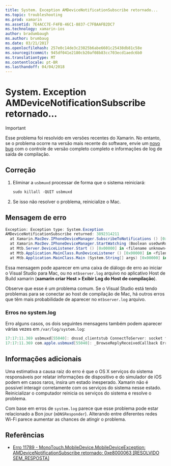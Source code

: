 ```yaml
---
title: System. Exception AMDeviceNotificationSubscribe retornado...
ms.topic: troubleshooting
ms.prod: xamarin
ms.assetid: 7E4ACC7E-F4FB-46C1-8837-C7FBAAFB2DC7
ms.technology: xamarin-ios
author: bradumbaugh
ms.author: brumbaug
ms.date: 03/21/2017
ms.openlocfilehash: 257e0c14de3c23825b6abe6601c25438db81c58e
ms.sourcegitcommit: 945df041e2180cb20af08b83cc703ecd1aedc6b0
ms.translationtype: MT
ms.contentlocale: pt-BR
ms.lasthandoff: 04/04/2018
---
```

# <a name="systemexception-amdevicenotificationsubscribe-returned-"></a>System. Exception AMDeviceNotificationSubscribe retornado...

> [!IMPORTANT]
> Esse problema foi resolvido em versões recentes do Xamarin. No entanto, se o problema ocorre na versão mais recente do software, envie um [novo bug](~/cross-platform/troubleshooting/questions/howto-file-bug.md) com o controle de versão completo completo e informações de log de saída de compilação.


## <a name="fix"></a>Correção

1.  Eliminar a `usbmuxd` processar de forma que o sistema reiniciará:

    ```csharp
    sudo killall -QUIT usbmuxd
    ```

2.  Se isso não resolver o problema, reinicialize o Mac.

## <a name="error-message"></a>Mensagem de erro

```csharp
Exception: Exception type: System.Exception
AMDeviceNotificationSubscribe returned: 3892314211
  at Xamarin.MacDev.IPhoneDeviceManager.SubscribeToNotifications () [0x00000] in <filename unknown="">:0
  at Xamarin.MacDev.IPhoneDeviceManager.StartWatching (Boolean useOwnRunloop) [0x00000] in <filename unknown="">:0
  at Mtb.Server.DeviceListener.Start () [0x00000] in <filename unknown="">:0
  at Mtb.Application.MainClass.RunDeviceListener () [0x00000] in <filename unknown="">:0
  at Mtb.Application.MainClass.Main (System.String[] args) [0x00000] in <filename unknown="">:0
```

Essa mensagem pode aparecer em uma caixa de diálogo de erro ao iniciar o Visual Studio para Mac, ou no `mtbserver.log` arquivo no aplicativo Host de Build xamarin (**xamarin criar Host > Exibir Log do Host de compilação**).

Observe que esse é um problema comum. Se o Visual Studio está tendo problemas para se conectar ao host de compilação de Mac, há outros erros que têm mais probabilidade de aparecer no `mtbserver.log` arquivo.

### <a name="errors-in-systemlog"></a>Erros no system.log

Erro alguns casos, os dois seguintes mensagens também podem aparecer várias vezes em `/var/log/system.log`:

```csharp
17:17:11.369 usbmuxd[55040]: dnssd_clientstub ConnectToServer: socket failed 24 Too many open files
17:17:11.369 com.apple.usbmuxd[55040]: _BrowseReplyReceivedCallback Error doing DNSServiceResolve(): -65539
```

## <a name="additional-information"></a>Informações adicionais

Uma estimativa a causa raiz do erro é que o OS X serviços do sistema responsáveis por relatar informações de dispositivo e do simulador de iOS podem em casos raros, insira um estado inesperado. Xamarin não é possível interagir corretamente com os serviços do sistema nesse estado. Reinicializar o computador reinicia os serviços do sistema e resolve o problema.

Com base em erros de `system.log` parece que esse problema pode estar relacionado a Bon jour (`mDNSResponder`). Alterando entre diferentes redes Wi-Fi parece aumentar as chances de atingir o problema.

## <a name="references"></a>Referências

*   [Erro 11789 - MonoTouch.MobileDevice.MobileDeviceException: AMDeviceNotificationSubscribe retornado: 0xe8000063 [RESOLVIDO SEM_RESPOSTA]](https://bugzilla.xamarin.com/show_bug.cgi?id=11789)
